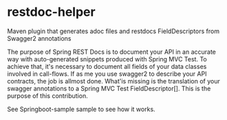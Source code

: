 # restdoc-helper
Maven plugin that generates adoc files and restdocs FieldDescriptors from Swagger2 annotations 

The purpose of Spring REST Docs is to document your API in an accurate way with auto-generated snippets produced with Spring 
MVC Test.
To achieve that, it's necessary to document all fields of your data classes involved in call-flows. If as me you use swagger2 to
describe your API contracts, the job is allmost done.
What'is missing is the translation of your swagger annotations to a Spring MVC Test FieldDescriptor[].
This is the purpose of this contribution.

See Springboot-sample sample to see how it works.


